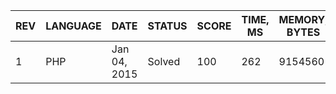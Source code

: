 | REV | LANGUAGE | DATE | STATUS | SCORE | TIME, MS | MEMORY, BYTES | IN RANKING | UNIQUE | RANKING POINTS |
|-----|----------|------|--------|-------|----------|---------------|------------|--------|----------------|
| 1 | PHP | Jan 04, 2015 | Solved | 100 | 262 | 9154560 | yes | yes | 26.902 |

